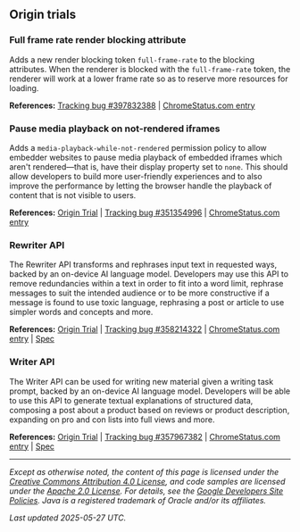 ## Origin trials

### Full frame rate render blocking attribute

Adds a new render blocking token `full-frame-rate` to the blocking attributes. When the renderer is blocked with the `full-frame-rate` token, the renderer will work at a lower frame rate so as to reserve more resources for loading.

**References:** [Tracking bug #397832388](https://bugs.chromium.org/p/chromium/issues/detail?id=397832388) | [ChromeStatus.com entry](https://chromestatus.com/feature/5109023781429248)

### Pause media playback on not-rendered iframes

Adds a `media-playback-while-not-rendered` permission policy to allow embedder websites to pause media playback of embedded iframes which aren't rendered—that is, have their display property set to `none`. This should allow developers to build more user-friendly experiences and to also improve the performance by letting the browser handle the playback of content that is not visible to users.

**References:** [Origin Trial](https://developer.chrome.com/origintrials/#/trials/active) | [Tracking bug #351354996](https://bugs.chromium.org/p/chromium/issues/detail?id=351354996) | [ChromeStatus.com entry](https://chromestatus.com/feature/5082854470868992)

### Rewriter API

The Rewriter API transforms and rephrases input text in requested ways, backed by an on-device AI language model. Developers may use this API to remove redundancies within a text in order to fit into a word limit, rephrase messages to suit the intended audience or to be more constructive if a message is found to use toxic language, rephrasing a post or article to use simpler words and concepts and more.

**References:** [Origin Trial](https://developer.chrome.com/origintrials/#/trials/active) | [Tracking bug #358214322](https://bugs.chromium.org/p/chromium/issues/detail?id=358214322) | [ChromeStatus.com entry](https://chromestatus.com/feature/5089854436556800) | [Spec](https://wicg.github.io/rewriter-api/)

### Writer API

The Writer API can be used for writing new material given a writing task prompt, backed by an on-device AI language model. Developers will be able to use this API to generate textual explanations of structured data, composing a post about a product based on reviews or product description, expanding on pro and con lists into full views and more.

**References:** [Origin Trial](https://developer.chrome.com/origintrials/#/trials/active) | [Tracking bug #357967382](https://bugs.chromium.org/p/chromium/issues/detail?id=357967382) | [ChromeStatus.com entry](https://chromestatus.com/feature/5089855470993408) | [Spec](https://wicg.github.io/writer-api/)

---

*Except as otherwise noted, the content of this page is licensed under the [Creative Commons Attribution 4.0 License](https://creativecommons.org/licenses/by/4.0/), and code samples are licensed under the [Apache 2.0 License](https://www.apache.org/licenses/LICENSE-2.0). For details, see the [Google Developers Site Policies](https://developers.google.com/site-policies). Java is a registered trademark of Oracle and/or its affiliates.*

*Last updated 2025-05-27 UTC.*
